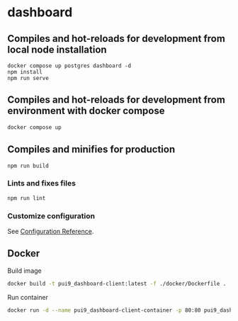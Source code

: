 # dashboard

## Compiles and hot-reloads for development from local node installation

```
docker compose up postgres dashboard -d
npm install
npm run serve

```

## Compiles and hot-reloads for development from environment with docker compose

```bash
docker compose up
```

## Compiles and minifies for production

```
npm run build
```

### Lints and fixes files

```
npm run lint
```

### Customize configuration

See [Configuration Reference](https://cli.vuejs.org/config/).


## Docker

Build image

```bash
docker build -t pui9_dashboard-client:latest -f ./docker/Dockerfile .
```
Run container
```bash
docker run -d --name pui9_dashboard-client-container -p 80:80 pui9_dashboard-client:latest
```

